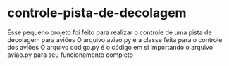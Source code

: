 # controle-pista-de-decolagem
Esse pequeno projeto foi feito para realizar o controle de uma pista de decolagem para aviões
O arquivo aviao.py é a classe feita para o controle dos aviões
O arquivo codigo.py é o código em si importando o arquivo aviao.py para seu funcionamento completo

